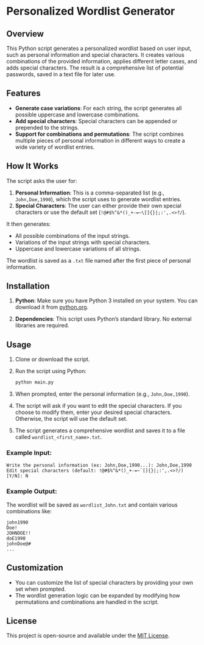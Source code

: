 # Personalized Wordlist Generator

## Overview

This Python script generates a personalized wordlist based on user input, such as personal information and special characters. It creates various combinations of the provided information, applies different letter cases, and adds special characters. The result is a comprehensive list of potential passwords, saved in a text file for later use.

## Features

- **Generate case variations**: For each string, the script generates all possible uppercase and lowercase combinations.
- **Add special characters**: Special characters can be appended or prepended to the strings.
- **Support for combinations and permutations**: The script combines multiple pieces of personal information in different ways to create a wide variety of wordlist entries.

## How It Works

The script asks the user for:
1. **Personal Information**: This is a comma-separated list (e.g., `John,Doe,1990`), which the script uses to generate wordlist entries.
2. **Special Characters**: The user can either provide their own special characters or use the default set (`!@#$%^&*()_+-=~\[]{}|;:',.<>?/`).

It then generates:
- All possible combinations of the input strings.
- Variations of the input strings with special characters.
- Uppercase and lowercase variations of all strings.

The wordlist is saved as a `.txt` file named after the first piece of personal information.

## Installation

1. **Python**: Make sure you have Python 3 installed on your system. You can download it from [python.org](https://www.python.org/downloads/).

2. **Dependencies**: This script uses Python’s standard library. No external libraries are required.

## Usage

1. Clone or download the script.

2. Run the script using Python:

   ```bash
   python main.py
   ```

3. When prompted, enter the personal information (e.g., `John,Doe,1990`).

4. The script will ask if you want to edit the special characters. If you choose to modify them, enter your desired special characters. Otherwise, the script will use the default set.

5. The script generates a comprehensive wordlist and saves it to a file called `wordlist_<first_name>.txt`.

### Example Input:
```
Write the personal information (ex: John,Doe,1990...): John,Doe,1990
Edit special characters (default: !@#$%^&*()_+-=~`[]{}|;:',.<>?/) [Y/N]: N
```

### Example Output:
The wordlist will be saved as `wordlist_John.txt` and contain various combinations like:
```
john1990
Doe!
JOHNDOE!!
doE1990
johnDoe@#
...
```

## Customization

- You can customize the list of special characters by providing your own set when prompted.
- The wordlist generation logic can be expanded by modifying how permutations and combinations are handled in the script.

## License

This project is open-source and available under the [MIT License](LICENSE).

